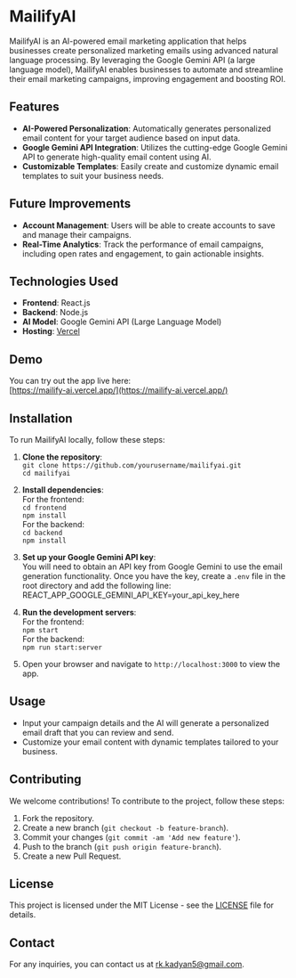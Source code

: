 # MailifyAI

MailifyAI is an AI-powered email marketing application that helps businesses create personalized marketing emails using advanced natural language processing. By leveraging the Google Gemini API (a large language model), MailifyAI enables businesses to automate and streamline their email marketing campaigns, improving engagement and boosting ROI.

## Features
- **AI-Powered Personalization**: Automatically generates personalized email content for your target audience based on input data.
- **Google Gemini API Integration**: Utilizes the cutting-edge Google Gemini API to generate high-quality email content using AI.
- **Customizable Templates**: Easily create and customize dynamic email templates to suit your business needs.

## Future Improvements
- **Account Management**: Users will be able to create accounts to save and manage their campaigns.
- **Real-Time Analytics**: Track the performance of email campaigns, including open rates and engagement, to gain actionable insights.

## Technologies Used
- **Frontend**: React.js
- **Backend**: Node.js
- **AI Model**: Google Gemini API (Large Language Model)
- **Hosting**: [Vercel](https://vercel.com)

## Demo
You can try out the app live here:  
[https://mailify-ai.vercel.app/](https://mailify-ai.vercel.app/)

## Installation
To run MailifyAI locally, follow these steps:
1. **Clone the repository**:  
   `git clone https://github.com/yourusername/mailifyai.git`  
   `cd mailifyai`

2. **Install dependencies**:  
   For the frontend:  
   `cd frontend`  
   `npm install`  
   For the backend:  
   `cd backend`  
   `npm install`

3. **Set up your Google Gemini API key**:  
   You will need to obtain an API key from Google Gemini to use the email generation functionality. Once you have the key, create a `.env` file in the root directory and add the following line:
    REACT_APP_GOOGLE_GEMINI_API_KEY=your_api_key_here

4. **Run the development servers**:  
For the frontend:  
`npm start`  
For the backend:  
`npm run start:server`

5. Open your browser and navigate to `http://localhost:3000` to view the app.

## Usage
- Input your campaign details and the AI will generate a personalized email draft that you can review and send.
- Customize your email content with dynamic templates tailored to your business.

## Contributing
We welcome contributions! To contribute to the project, follow these steps:
1. Fork the repository.
2. Create a new branch (`git checkout -b feature-branch`).
3. Commit your changes (`git commit -am 'Add new feature'`).
4. Push to the branch (`git push origin feature-branch`).
5. Create a new Pull Request.

## License
This project is licensed under the MIT License - see the [LICENSE](LICENSE) file for details.

## Contact
For any inquiries, you can contact us at [rk.kadyan5@gmail.com](mailto:rk.kadyan5@gmail.com).
